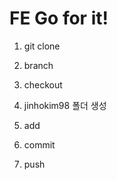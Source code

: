 # FE Go for it!

1. git clone

2. branch

3. checkout

4. jinhokim98 폴더 생성

5. add

6. commit

7. push
